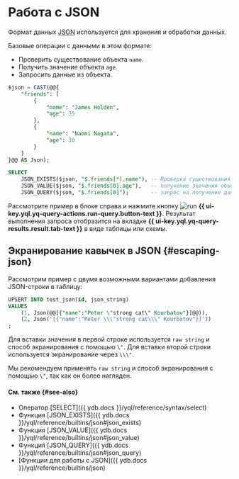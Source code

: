 # Работа с JSON

Формат данных [JSON](https://ru.wikipedia.org/wiki/JSON) используется для хранения и обработки данных.

Базовые операции с данными в этом формате:

* Проверить существование объекта `name`.
* Получить значение объекта `age`.
* Запросить данные из объекта.

```sql
$json = CAST(@@{
    "friends": [
        {
            "name": "James Holden",
            "age": 35
        },
        {
            "name": "Naomi Nagata",
            "age": 30
        }
    ]
}@@ AS Json);

SELECT
    JSON_EXISTS($json, "$.friends[*].name"), -- Проверка существования объекта name,
    JSON_VALUE($json, "$.friends[0].age"),   -- получение значения объекта age,
    JSON_QUERY($json, "$.friends[0]");       -- запрос на получение данных из объекта.
```

Рассмотрите пример в блоке справа и нажмите кнопку ![run](../../_assets/console-icons/play-fill.svg) **{{ ui-key.yql.yq-query-actions.run-query.button-text }}**.
Результат выполнения запроса отобразится на вкладке **{{ ui-key.yql.yq-query-results.result.tab-text }}** в виде таблицы или схемы.

## Экранирование кавычек в JSON {#escaping-json}

Рассмотрим пример c двумя возможными вариантами добавления JSON-строки в таблицу:

```sql
UPSERT INTO test_json(id, json_string)
VALUES
    (1, Json(@@[{"name":"Peter \"strong cat\" Kourbatov"}]@@)),
    (2, Json('[{"name":"Peter \\\"strong cat\\\" Kourbatov"}]'))
;
```

Для вставки значения в первой строке используется `raw string` и способ экранирования с помощью `\"`. Для вставки второй строки используется экранирование через `\\\"`.

Мы рекомендуем применять `raw string` и способ экранирования с помощью `\"`, так как он более нагляден.

#### См. также {#see-also}

* Оператор [SELECT]({{ ydb.docs }}/yql/reference/syntax/select)
* Функция [JSON_EXISTS]({{ ydb.docs }}/yql/reference/builtins/json#json_exists)
* Функция [JSON_VALUE]({{ ydb.docs }}/yql/reference/builtins/json#json_value)
* Функция [JSON_QUERY]({{ ydb.docs }}/yql/reference/builtins/json#json_query)
* [Функции для работы с JSON]({{ ydb.docs }}/yql/reference/builtins/json)
